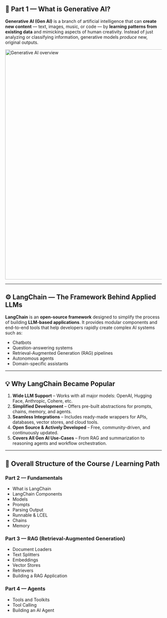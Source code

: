 ## 🧩 **Part 1 — What is Generative AI?**

**Generative AI (Gen AI)** is a branch of artificial intelligence that can **create new content** — text, images, music, or code — by **learning patterns from existing data** and mimicking aspects of human creativity.
Instead of just analyzing or classifying information, generative models *produce* new, original outputs.

<img width="720" height="740" alt="Generative AI overview" src="https://github.com/user-attachments/assets/9380df0c-ef34-4a08-af6d-5ac5f728da1f" />

---

## ⚙️ **LangChain — The Framework Behind Applied LLMs**

**LangChain** is an **open-source framework** designed to simplify the process of building **LLM-based applications**.
It provides modular components and end-to-end tools that help developers rapidly create complex AI systems such as:

* Chatbots
* Question-answering systems
* Retrieval-Augmented Generation (RAG) pipelines
* Autonomous agents
* Domain-specific assistants

---

## 💡 **Why LangChain Became Popular**

1. **Wide LLM Support** – Works with all major models: OpenAI, Hugging Face, Anthropic, Cohere, etc.
2. **Simplified Development** – Offers pre-built abstractions for prompts, chains, memory, and agents.
3. **Seamless Integrations** – Includes ready-made wrappers for APIs, databases, vector stores, and cloud tools.
4. **Open Source & Actively Developed** – Free, community-driven, and continuously updated.
5. **Covers All Gen AI Use-Cases** – From RAG and summarization to reasoning agents and workflow orchestration.

---

## 🧱 **Overall Structure of the Course / Learning Path**

### **Part 2 — Fundamentals**

* What is LangChain
* LangChain Components
* Models
* Prompts
* Parsing Output
* Runnable & LCEL
* Chains
* Memory

### **Part 3 — RAG (Retrieval-Augmented Generation)**

* Document Loaders
* Text Splitters
* Embeddings
* Vector Stores
* Retrievers
* Building a RAG Application

### **Part 4 — Agents**

* Tools and Toolkits
* Tool Calling
* Building an AI Agent
